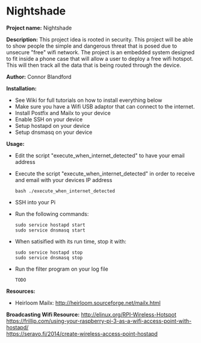 # Nightshade
**Project name:** Nightshade

**Description:** This project idea is rooted in security. This project will be able to show people the simple and dangerous threat that is posed due to unsecure "free" wifi network. The project is an embedded system designed to fit inside a phone case that will allow a user to deploy a free wifi hotspot. This will then track all the data that is being routed through the device. 

**Author:** Connor Blandford  

**Installation:**

   * See Wiki for full tutorials on how to install everything below  
   * Make sure you have a Wifi USB adaptor that can connect to the internet.   
   * Install Postfix and Mailx to your device  
   * Enable SSH on your device 
   * Setup hostapd on your device 
   * Setup dnsmasq on your device 
   
**Usage:**

   * Edit the script "execute_when_internet_detected" to have your email address
   * Execute the  script "execute_when_internet_detected" in order to receive and email with your devices IP address
   
         bash ./execute_when_internet_detected
   
   * SSH into your Pi
   * Run the following commands:
   
         sudo service hostapd start  
         sudo service dnsmasq start
   
   * When satisified with its run time, stop it with:
   
         sudo service hostapd stop 
         sudo service dnsmasq stop 
         
   * Run the filter program on your log file
         
         TODO
   
**Resources:**

   * Heirloom Mailx:
      http://heirloom.sourceforge.net/mailx.html
      
   **Broadcasting Wifi Resource:**
      http://elinux.org/RPI-Wireless-Hotspot  
      https://frillip.com/using-your-raspberry-pi-3-as-a-wifi-access-point-with-hostapd/  
      https://seravo.fi/2014/create-wireless-access-point-hostapd  
